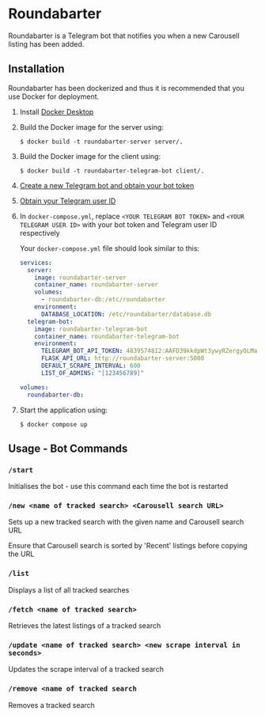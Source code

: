 # Roundabarter

Roundabarter is a Telegram bot that notifies you when a new Carousell listing has been added.


## Installation

Roundabarter has been dockerized and thus it is recommended that you use Docker for deployment.

1. Install [Docker Desktop](https://docs.docker.com/get-docker/)

2. Build the Docker image for the server using:

    ```
    $ docker build -t roundabarter-server server/.
    ```

3. Build the Docker image for the client using:

    ```
    $ docker build -t roundabarter-telegram-bot client/.
    ```

4. [Create a new Telegram bot and obtain your bot token](https://core.telegram.org/bots/tutorial#obtain-your-bot-token)

5. [Obtain your Telegram user ID](https://www.itgeared.com/how-to-find-someones-telegram-id/#How%20To%20Find%20Someone's%20Telegram%20Id:~:text=you%20find%20it.-,How%20To%20Find%20Someone%E2%80%99s%20Telegram%20ID,-Your%20Telegram%20ID)

6. In `docker-compose.yml`, replace `<YOUR TELEGRAM BOT TOKEN>` and `<YOUR TELEGRAM USER ID>` with your bot token and Telegram user ID respectively

    Your `docker-compose.yml` file should look similar to this:

    ```yml
    services:
      server:
        image: roundabarter-server
        container_name: roundabarter-server
        volumes:
          - roundabarter-db:/etc/roundabarter
        environment:
          DATABASE_LOCATION: /etc/roundabarter/database.db
      telegram-bot:
        image: roundabarter-telegram-bot
        container_name: roundabarter-telegram-bot
        environment:
          TELEGRAM_BOT_API_TOKEN: 4839574812:AAFD39kkdpWt3ywyRZergyOLMaJhac60qc
          FLASK_API_URL: http://roundabarter-server:5000
          DEFAULT_SCRAPE_INTERVAL: 600
          LIST_OF_ADMINS: "[123456789]"

    volumes:
      roundabarter-db:
    ```

7. Start the application using:
    ```
    $ docker compose up
    ```

## Usage - Bot Commands

### `/start`

Initialises the bot - use this command each time the bot is restarted

### `/new <name of tracked search> <Carousell search URL>`

Sets up a new tracked search with the given name and Carousell search URL

Ensure that Carousell search is sorted by 'Recent' listings before copying the URL

### `/list`
  
Displays a list of all tracked searches

### `/fetch <name of tracked search>`

Retrieves the latest listings of a tracked search

### `/update <name of tracked search> <new scrape interval in seconds>`

Updates the scrape interval of a tracked search

### `/remove <name of tracked search`

Removes a tracked search